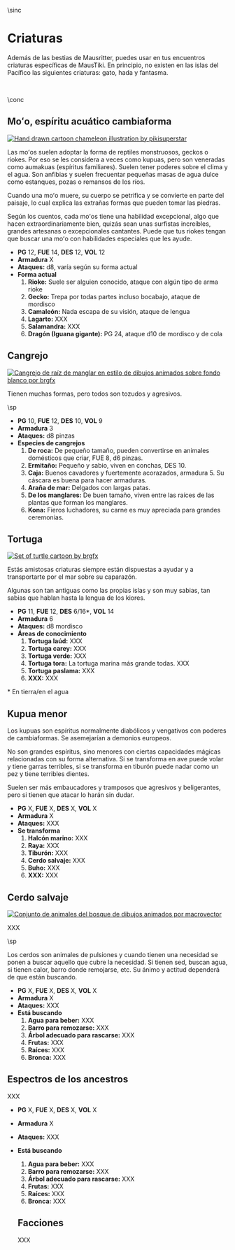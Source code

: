 \sinc

# Criaturas

Además de las bestias de Mausritter, puedes usar en tus encuentros criaturas específicas de MausTiki. En principio, no existen en las islas del Pacífico las siguientes criaturas: gato, hada y fantasma.

&nbsp;

\conc

## Moʻo, espíritu acuático cambiaforma

[![Hand drawn cartoon chameleon illustration by pikisuperstar](./images/8857409.png "Hand drawn cartoon chameleon illustration by pikisuperstar")](https://www.freepik.com/free-vector/hand-drawn-cartoon-chameleon-illustration_41098866.htm "Hand drawn cartoon chameleon illustration by pikisuperstar")

Las moʻos suelen adoptar la forma de reptiles monstruosos, geckos o riokes. Por eso se les considera a veces como kupuas, pero son veneradas como aumakuas (espíritus familiares). Suelen tener poderes sobre el clima y el agua. Son anfibias y suelen frecuentar pequeñas masas de agua dulce como estanques, pozas o remansos de los ríos. 

Cuando una moʻo muere, su cuerpo se petrifica y se convierte en parte del paisaje, lo cual explica las extrañas formas que pueden tomar las piedras.

Según los cuentos, cada moʻos tiene una habilidad excepcional, algo que hacen extraordinariamente bien, quizás sean unas surfistas increíbles, grandes artesanas o excepcionales cantantes. Puede que tus riokes tengan que buscar una moʻo con habilidades especiales que les ayude.

* **PG** 12, **FUE** 14, **DES** 12, **VOL** 12
* **Armadura** X
* **Ataques:** d8, varía según su forma actual
* **Forma actual**
  1. **Rioke:** Suele ser alguien conocido, ataque con algún tipo de arma rioke
  2. **Gecko:** Trepa por todas partes incluso bocabajo, ataque de mordisco
  3. **Camaleón:** Nada escapa de su visión, ataque de lengua
  4. **Lagarto:** XXX
  5. **Salamandra:** XXX
  6. **Dragón (Iguana gigante):** PG 24, ataque d10 de mordisco y de cola

## Cangrejo

[![Cangrejo de raíz de manglar en estilo de dibujos animados sobre fondo blanco por brgfx](./images/8rhu_dqk9_210504.png "Cangrejo de raíz de manglar en estilo de dibujos animados sobre fondo blanco por brgfx")](https://www.freepik.es/vector-gratis/cangrejo-raiz-manglar-estilo-dibujos-animados-sobre-fondo-blanco_18987431.htm "Cangrejo de raíz de manglar en estilo de dibujos animados sobre fondo blanco por brgfx")

Tienen muchas formas, pero todos son tozudos y agresivos.

\sp

* **PG** 10, **FUE** 12, **DES** 10, **VOL** 9
* **Armadura** 3
* **Ataques:** d8 pinzas
* **Especies de cangrejos**
  1. **De roca:** De pequeño tamaño, pueden convertirse en animales domésticos que criar, FUE 8, d6 pinzas.
  2. **Ermitaño:** Pequeño y sabio, viven en conchas, DES 10.
  3. **Caja:** Buenos cavadores y fuertemente acorazados, armadura 5. Su cáscara es buena para hacer armaduras.
  4. **Araña de mar:** Delgados con largas patas.
  5. **De los manglares:** De buen tamaño, viven entre las raíces de las plantas que forman los manglares.
  6. **Kona:** Fieros luchadores, su carne es muy apreciada para grandes ceremonias.

## Tortuga

[![Set of turtle cartoon by brgfx](./images/61lk_9glg_200407.png "Set of turtle cartoon by brgfx")](https://www.freepik.com/free-vector/set-turtle-cartoon_20424112.htm "Set of turtle cartoon by brgfx")

Estás amistosas criaturas siempre están dispuestas a ayudar y a transportarte por el mar sobre su caparazón.

Algunas son tan antiguas como las propias islas y son muy sabias, tan sabias que hablan hasta la lengua de los kiores.

* **PG** 11, **FUE** 12, **DES** 6/16*, **VOL** 14
* **Armadura** 6
* **Ataques:** d8 mordisco
* **Áreas de conocimiento**
  1. **Tortuga laúd:** XXX
  2. **Tortuga carey:** XXX
  3. **Tortuga verde:** XXX
  4. **Tortuga tora:** La tortuga marina más grande todas. XXX
  5. **Tortuga paslama:** XXX
  6. **XXX:** XXX
  
&ast; En tierra/en el agua
  
## Kupua menor

Los kupuas son espíritus normalmente diabólicos y vengativos con poderes de cambiaformas. Se asemejarían a demonios europeos.

No son grandes espíritus, sino menores con ciertas capacidades mágicas relacionadas con su forma alternativa. Si se transforma en ave puede volar y tiene garras terribles, si se transforma en tiburón puede nadar como un pez y tiene terribles dientes.

Suelen ser más embaucadores y tramposos que agresivos y beligerantes, pero si tienen que atacar lo harán sin dudar.

* **PG** X, **FUE** X, **DES** X, **VOL** X
* **Armadura** X
* **Ataques:** XXX
* **Se transforma**
  1. **Halcón marino:** XXX
  2. **Raya:** XXX
  3. **Tiburón:** XXX
  4. **Cerdo salvaje:** XXX
  5. **Buho:** XXX
  6. **XXX:** XXX

##  Cerdo salvaje

[![Conjunto de animales del bosque de dibujos animados por macrovector](./images/36192.png "Conjunto de animales del bosque de dibujos animados por macrovector")](https://www.freepik.es/vector-gratis/conjunto-animales-bosque-dibujos-animados_9509586.htm "Conjunto de animales del bosque de dibujos animados por macrovector")

XXX

\sp

Los cerdos son animales de pulsiones y cuando tienen una necesidad se ponen a buscar aquello que cubre la necesidad. Si tienen sed, buscan agua, si tienen calor, barro donde remojarse, etc. Su ánimo y actitud dependerá de que están buscando.

* **PG** X, **FUE** X, **DES** X, **VOL** X
* **Armadura** X
* **Ataques:** XXX
* **Está buscando**
  1. **Agua para beber:** XXX
  2. **Barro para remozarse:** XXX
  3. **Árbol adecuado para rascarse:** XXX
  4. **Frutas:** XXX
  5. **Raíces:** XXX
  6. **Bronca:** XXX

## Espectros de los ancestros

XXX

* **PG** X, **FUE** X, **DES** X, **VOL** X
* **Armadura** X
* **Ataques:** XXX
* **Está buscando**
  1. **Agua para beber:** XXX
  2. **Barro para remozarse:** XXX
  3. **Árbol adecuado para rascarse:** XXX
  4. **Frutas:** XXX
  5. **Raíces:** XXX
  6. **Bronca:** XXX

  ## Facciones

  XXX
